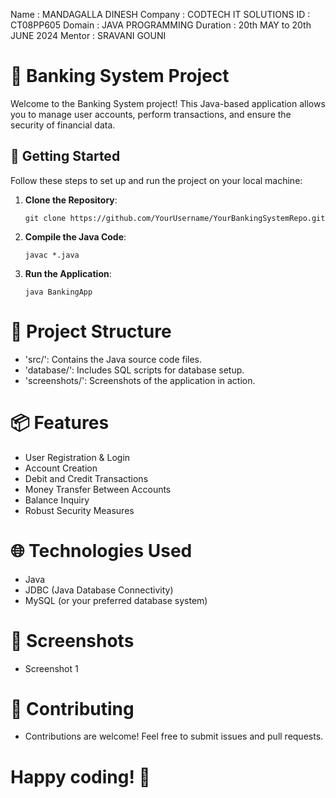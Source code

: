 Name : MANDAGALLA DINESH 
Company : CODTECH IT SOLUTIONS
ID : CT08PP605
Domain : JAVA PROGRAMMING
Duration : 20th MAY to 20th JUNE 2024
Mentor : SRAVANI GOUNI


# 🏦 Banking System Project

Welcome to the Banking System project! This Java-based application allows you to manage user accounts, perform transactions, and ensure the security of financial data.

## 🚀 Getting Started

Follow these steps to set up and run the project on your local machine:

1. **Clone the Repository**: 
   ```shell
   git clone https://github.com/YourUsername/YourBankingSystemRepo.git
2. **Compile the Java Code**:

   ```shell
   javac *.java
3. **Run the Application**:

   ```shell
   java BankingApp

# 📂 Project Structure
- 'src/': Contains the Java source code files.
- 'database/': Includes SQL scripts for database setup.
- 'screenshots/': Screenshots of the application in action.

# 📦 Features
- User Registration & Login
- Account Creation
- Debit and Credit Transactions
- Money Transfer Between Accounts
- Balance Inquiry
- Robust Security Measures

# 🌐 Technologies Used
- Java
- JDBC (Java Database Connectivity)
- MySQL (or your preferred database system)

# 📸 Screenshots
- Screenshot 1

# 🤝 Contributing
- Contributions are welcome! Feel free to submit issues and pull requests.

# Happy coding! 🎉
